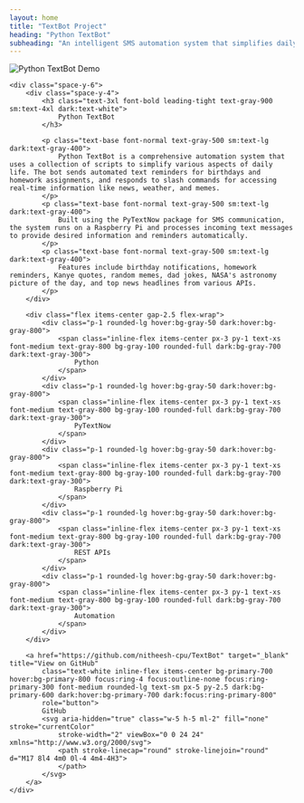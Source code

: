 ```yaml
---
layout: home
title: "TextBot Project"
heading: "Python TextBot"
subheading: "An intelligent SMS automation system that simplifies daily life through text messaging"
---
```


<div class="space-y-12">
    <img class="object-cover object-top w-full h-auto rounded-lg shadow-lg" src="{{ site.baseurl }}/assets/img/IMG_9190.GIF" alt="Python TextBot Demo">

    <div class="space-y-6">
        <div class="space-y-4">
            <h3 class="text-3xl font-bold leading-tight text-gray-900 sm:text-4xl dark:text-white">
                Python TextBot
            </h3>

            <p class="text-base font-normal text-gray-500 sm:text-lg dark:text-gray-400">
                Python TextBot is a comprehensive automation system that uses a collection of scripts to simplify various aspects of daily life. The bot sends automated text reminders for birthdays and homework assignments, and responds to slash commands for accessing real-time information like news, weather, and memes.
            </p>
            <p class="text-base font-normal text-gray-500 sm:text-lg dark:text-gray-400">
                Built using the PyTextNow package for SMS communication, the system runs on a Raspberry Pi and processes incoming text messages to provide desired information and reminders automatically.
            </p>
            <p class="text-base font-normal text-gray-500 sm:text-lg dark:text-gray-400">
                Features include birthday notifications, homework reminders, Kanye quotes, random memes, dad jokes, NASA's astronomy picture of the day, and top news headlines from various APIs.
            </p>
        </div>

        <div class="flex items-center gap-2.5 flex-wrap">
            <div class="p-1 rounded-lg hover:bg-gray-50 dark:hover:bg-gray-800">
                <span class="inline-flex items-center px-3 py-1 text-xs font-medium text-gray-800 bg-gray-100 rounded-full dark:bg-gray-700 dark:text-gray-300">
                    Python
                </span>
            </div>
            <div class="p-1 rounded-lg hover:bg-gray-50 dark:hover:bg-gray-800">
                <span class="inline-flex items-center px-3 py-1 text-xs font-medium text-gray-800 bg-gray-100 rounded-full dark:bg-gray-700 dark:text-gray-300">
                    PyTextNow
                </span>
            </div>
            <div class="p-1 rounded-lg hover:bg-gray-50 dark:hover:bg-gray-800">
                <span class="inline-flex items-center px-3 py-1 text-xs font-medium text-gray-800 bg-gray-100 rounded-full dark:bg-gray-700 dark:text-gray-300">
                    Raspberry Pi
                </span>
            </div>
            <div class="p-1 rounded-lg hover:bg-gray-50 dark:hover:bg-gray-800">
                <span class="inline-flex items-center px-3 py-1 text-xs font-medium text-gray-800 bg-gray-100 rounded-full dark:bg-gray-700 dark:text-gray-300">
                    REST APIs
                </span>
            </div>
            <div class="p-1 rounded-lg hover:bg-gray-50 dark:hover:bg-gray-800">
                <span class="inline-flex items-center px-3 py-1 text-xs font-medium text-gray-800 bg-gray-100 rounded-full dark:bg-gray-700 dark:text-gray-300">
                    Automation
                </span>
            </div>
        </div>

        <a href="https://github.com/nitheesh-cpu/TextBot" target="_blank" title="View on GitHub"
            class="text-white inline-flex items-center bg-primary-700 hover:bg-primary-800 focus:ring-4 focus:outline-none focus:ring-primary-300 font-medium rounded-lg text-sm px-5 py-2.5 dark:bg-primary-600 dark:hover:bg-primary-700 dark:focus:ring-primary-800"
            role="button">
            GitHub
            <svg aria-hidden="true" class="w-5 h-5 ml-2" fill="none" stroke="currentColor"
                stroke-width="2" viewBox="0 0 24 24" xmlns="http://www.w3.org/2000/svg">
                <path stroke-linecap="round" stroke-linejoin="round" d="M17 8l4 4m0 0l-4 4m4-4H3">
                </path>
            </svg>
        </a>
    </div>

</div>
